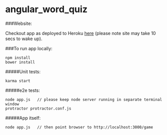 angular_word_quiz
=================

###Website:

Checkout app as deployed to Heroku [here](http://mighty-ocean-9594.herokuapp.com/game) (please note site may take 10 secs to wake up).

###To run app locally:

```
npm install
bower install
```

#####Unit tests:
```
karma start 
```

#####e2e tests:
```
node app.js   // please keep node server running in separate terminal window
protractor protractor.conf.js
```   



#####App itself:

```
node app.js   // then point browser to http://localhost:3000/game
```



